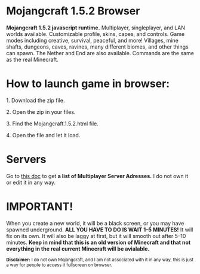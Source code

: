 <html>
<h1>Mojangcraft 1.5.2 Browser</h1>
<head>
<p>
<b>Mojangcraft 1.5.2 javascript runtime.</b> Multiplayer, singleplayer, and LAN worlds available. Customizable profile, skins, capes, and controls. Game modes including creative, survival, peaceful, and more! Villages, mine shafts, dungeons, caves, ravines, many different biomes, and other things can spawn. The Nether and End are also available. Commands are the same as the real Minecraft.
</p>
</head>

<body>

<p>
<h1>How to launch game in browser:</h1>
<p>1. Download the zip file.</p>
<p>2. Open the zip in your files.</p>
<p>3. Find the Mojangcraft.1.5.2.html file.</p>
<p>4. Open the file and let it load.</p>
</p>

<p>
<h1>Servers</h1>
Go to <a href="https://docs.google.com/document/d/1PhUJSb0ojMyhv1Fs8bmVqwANBkySOgdyfRinJto3xnE/edit"<a>this doc</a> to get <b>a list of Multiplayer Server Adresses.</b> I do not own it or edit it in any way.
</p>

<h1>IMPORTANT!</h1>

<p>
When you create a new world, it will be a black screen, or you may have spawned underground. <b>ALL YOU HAVE TO DO IS WAIT 1–5 MINUTES!</b> It will fix on its own. It will also be laggy at first, but it will smooth out after 5–10 minutes. <b>Keep in mind that this is an old version of Minecraft and that not everything in the real current Minecraft will be avialable.</b>
</p>

<div>

<footer><small><b>Disclaimer:</b> I do not own Mojangcraft, and I am not associated with it in any way, this is just a way for people to access it fullscreen on browser.<small><footer>

</html>
